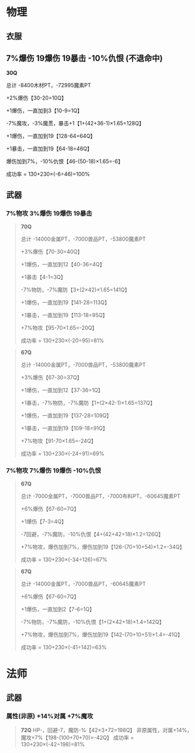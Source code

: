 # 物理

## 衣服

## 7%爆伤 19爆伤 19暴击 -10%仇恨 (不退命中)

**30Q**

总计 -8400木材PT，-72995魔素PT

+2%爆伤【30-20=10Q】

+1爆伤，一直加到3【10-9=1Q】

-7%魔攻，-3%魔贯，暴击+1【1+(42+36-1)×1.65=128Q】

+1爆伤，一直加到19【128-64=64Q】

+1暴击，一直加到19【64-18=46Q】

爆伤加到7%，-10%仇恨【46-(50-18)×1.65=-6】

成功率 = 130+230×(-6÷46)=100%

## 武器

### 7%物攻 3%爆伤 19爆伤 19暴击

> **70Q**
>
> 总计 -14000金属PT，-7000兽品PT，-53800魔素PT
>
> +3%爆伤【70-30=40Q】
>
> +1爆伤，一直加到12【40-36=4Q】
>
> +1暴击【4-1=3Q】
>
> -7%物防，-7%魔防【3+(2×42)×1.65=141Q】
>
> +1爆伤，一直加到19【141-28=113Q】
>
> +1暴击，一直加到19【113-18=95Q】
>
> +7%物攻【95-70×1.65=-20Q】
>
> 成功率 = 130+230×(-20÷95)=81%

> **67Q**
>
> 总计 -14000金属PT，-7000兽品PT，-53800魔素PT
>
> +3%爆伤【67-30=37Q】
>
> +1爆伤，一直加到12【37-36=1Q】
>
> +1暴击，-7%物防，-7%魔防【1+(2×42-1)×1.65=137Q】
>
> +1爆伤，一直加到19【137-28=109Q】
>
> +1暴击，一直加到19【109-18=91Q】
>
> +7%物攻【91-70×1.65=-24Q】
>
> 成功率 = 130+230×(-24÷91)=69%

### 7%物攻 7%爆伤 19爆伤 -10%仇恨

> **67Q**
>
> 总计 -7000金属PT，-7000兽品PT，-7000布料PT，-60645魔素PT
>
> +6%爆伤【67-60=7Q】
>
> +1爆伤【7-3=4Q】
>
> -7回避，-7%魔防，-10%仇恨【4+(42+42+18)×1.2=126Q】
>
> +7%物攻，爆伤加到7%，爆伤加到19【126-(70+10+54)×1.2=-34Q】
>
> 成功率 = 130+230×(-34÷126)=67%

> **67Q**
>
> 总计 -14000金属PT，-7000兽品PT，-60645魔素PT
>
> +6%爆伤【67-60=7Q】
>
> +1爆伤，一直加到2【7-6=1Q】
>
> -7%物防，-7%魔防，-10%仇恨【1+(2×42+18)×1.4=142Q】
>
> +7%物攻，爆伤加到7%，爆伤加到19【142-(70+10+51)×1.4=-41Q】
>
> 成功率 = 130+230×(-41÷142)=63%

# 法师

## 武器

### 属性(非原) +14%对属 +7%魔攻
> **72Q**
> HP-，回避-7，魔防-%【42×3+72=198Q】
> 非原属性，对属+14%，魔攻+7%【198-(100+70+70)=-42Q】
> 成功率 = 130+230×(-42÷198)=81%